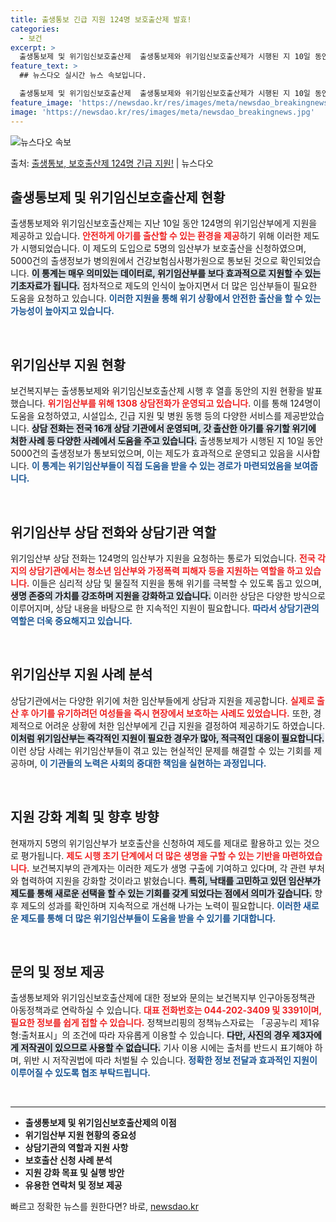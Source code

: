 ```yaml
---
title: 출생통보 긴급 지원 124명 보호출산제 발효!
categories:
  - 보건
excerpt: >
  출생통보제 및 위기임신보호출산제  출생통보제와 위기임신보호출산제가 시행된 지 10일 동안 124명의 위기임산…
feature_text: >
  ## 뉴스다오 실시간 뉴스 속보입니다.

  출생통보제 및 위기임신보호출산제  출생통보제와 위기임신보호출산제가 시행된 지 10일 동안 124명의 위기임산…
feature_image: 'https://newsdao.kr/res/images/meta/newsdao_breakingnews.jpg'
image: 'https://newsdao.kr/res/images/meta/newsdao_breakingnews.jpg'
---
```


![뉴스다오 속보](https://newsdao.kr/res/images/meta/newsdao_breakingnews.jpg)

<p>출처: <a href="https://newsdao.kr/5141" rel="dofollow">출생통보, 보호출산제 124명 긴급 지원!</a> | 뉴스다오</p>

<h2 data-ke-size="size26">출생통보제 및 위기임신보호출산제 현황</h2>

<p data-ke-size="size16">출생통보제와 위기임신보호출산제는 지난 10일 동안 124명의 위기임산부에게 지원을 제공하고 있습니다. <b><span style="color: #ee2323;">안전하게 아기를 출산할 수 있는 환경을 제공</span></b>하기 위해 이러한 제도가 시행되었습니다. 이 제도의 도입으로 5명의 임산부가 보호출산을 신청하였으며, 5000건의 출생정보가 병의원에서 건강보험심사평가원으로 통보된 것으로 확인되었습니다. <b><span style="background-color: #21538527;">이 통계는 매우 의미있는 데이터로, 위기임산부를 보다 효과적으로 지원할 수 있는 기초자료가 됩니다.</span></b> 점차적으로 제도의 인식이 높아지면서 더 많은 임산부들이 필요한 도움을 요청하고 있습니다. <b><span style="color: #1a5490;">이러한 지원을 통해 위기 상황에서 안전한 출산을 할 수 있는 가능성이 높아지고 있습니다.</span></b></p>

<p data-ke-size="size16">&nbsp;</p>

<h2 data-ke-size="size26">위기임산부 지원 현황</h2>

<p data-ke-size="size16">보건복지부는 출생통보제와 위기임신보호출산제 시행 후 열흘 동안의 지원 현황을 발표했습니다. <b><span style="color: #ee2323;">위기임산부를 위해 1308 상담전화가 운영되고 있습니다</span></b>. 이를 통해 124명이 도움을 요청하였고, 시설입소, 긴급 지원 및 병원 동행 등의 다양한 서비스를 제공받았습니다. <b><span style="background-color: #21538527;">상담 전화는 전국 16개 상담 기관에서 운영되며, 갓 출산한 아기를 유기할 위기에 처한 사례 등 다양한 사례에서 도움을 주고 있습니다.</span></b> 출생통보제가 시행된 지 10일 동안 5000건의 출생정보가 통보되었으며, 이는 제도가 효과적으로 운영되고 있음을 시사합니다. <b><span style="color: #1a5490;">이 통계는 위기임산부들이 직접 도움을 받을 수 있는 경로가 마련되었음을 보여줍니다.</span></b></p>

<p data-ke-size="size16">&nbsp;</p>

<h2 data-ke-size="size26">위기임산부 상담 전화와 상담기관 역할</h2>

<p data-ke-size="size16">위기임산부 상담 전화는 124명의 임산부가 지원을 요청하는 통로가 되었습니다. <b><span style="color: #ee2323;">전국 각지의 상담기관에서는 청소년 임산부와 가정폭력 피해자 등을 지원하는 역할을 하고 있습니다.</span></b> 이들은 심리적 상담 및 물질적 지원을 통해 위기를 극복할 수 있도록 돕고 있으며, <b><span style="background-color: #21538527;">생명 존중의 가치를 강조하며 지원을 강화하고 있습니다.</span></b> 이러한 상담은 다양한 방식으로 이루어지며, 상담 내용을 바탕으로 한 지속적인 지원이 필요합니다. <b><span style="color: #1a5490;">따라서 상담기관의 역할은 더욱 중요해지고 있습니다.</span></b></p>

<p data-ke-size="size16">&nbsp;</p>

<h2 data-ke-size="size26">위기임산부 지원 사례 분석</h2>

<p data-ke-size="size16">상담기관에서는 다양한 위기에 처한 임산부들에게 상담과 지원을 제공합니다. <b><span style="color: #ee2323;">실제로 출산 후 아기를 유기하려던 여성들을 즉시 현장에서 보호하는 사례도 있었습니다.</span></b> 또한, 경제적으로 어려운 상황에 처한 임산부에게 긴급 지원을 결정하여 제공하기도 하였습니다. <b><span style="background-color: #21538527;">이처럼 위기임산부는 즉각적인 지원이 필요한 경우가 많아, 적극적인 대응이 필요합니다.</span></b> 이런 상담 사례는 위기임산부들이 겪고 있는 현실적인 문제를 해결할 수 있는 기회를 제공하며, <b><span style="color: #1a5490;">이 기관들의 노력은 사회의 중대한 책임을 실현하는 과정입니다.</span></b></p>

<p data-ke-size="size16">&nbsp;</p>

<h2 data-ke-size="size26">지원 강화 계획 및 향후 방향</h2>

<p data-ke-size="size16">현재까지 5명의 위기임산부가 보호출산을 신청하여 제도를 제대로 활용하고 있는 것으로 평가됩니다. <b><span style="color: #ee2323;">제도 시행 초기 단계에서 더 많은 생명을 구할 수 있는 기반을 마련하였습니다.</span></b> 보건복지부의 관계자는 이러한 제도가 생명 구출에 기여하고 있다며, 각 관련 부처와 협력하여 지원을 강화할 것이라고 밝혔습니다. <b><span style="background-color: #21538527;">특히, 낙태를 고민하고 있던 임산부가 제도를 통해 새로운 선택을 할 수 있는 기회를 갖게 되었다는 점에서 의미가 깊습니다.</span></b> 향후 제도의 성과를 확인하며 지속적으로 개선해 나가는 노력이 필요합니다. <b><span style="color: #1a5490;">이러한 새로운 제도를 통해 더 많은 위기임산부들이 도움을 받을 수 있기를 기대합니다.</span></b></p>

<p data-ke-size="size16">&nbsp;</p>

<h2 data-ke-size="size26">문의 및 정보 제공</h2>

<p data-ke-size="size16">출생통보제와 위기임신보호출산제에 대한 정보와 문의는 보건복지부 인구아동정책관 아동정책과로 연락하실 수 있습니다. <b><span style="color: #ee2323;">대표 전화번호는 044-202-3409 및 3391이며, 필요한 정보를 쉽게 접할 수 있습니다.</span></b> 정책브리핑의 정책뉴스자료는 「공공누리 제1유형:출처표시」의 조건에 따라 자유롭게 이용할 수 있습니다. <b><span style="background-color: #21538527;">다만, 사진의 경우 제3자에게 저작권이 있으므로 사용할 수 없습니다.</span></b> 기사 이용 시에는 출처를 반드시 표기해야 하며, 위반 시 저작권법에 따라 처벌될 수 있습니다. <b><span style="color: #1a5490;">정확한 정보 전달과 효과적인 지원이 이루어질 수 있도록 협조 부탁드립니다.</span></b></p>

<p data-ke-size="size16">&nbsp;</p>

<hr />

<ul>
    <li><b>출생통보제 및 위기임신보호출산제의 이점</b></li>
    <li><b>위기임산부 지원 현황의 중요성</b></li>
    <li><b>상담기관의 역할과 지원 사항</b></li>
    <li><b>보호출산 신청 사례 분석</b></li>
    <li><b>지원 강화 목표 및 실행 방안</b></li>
    <li><b>유용한 연락처 및 정보 제공</b></li>
</ul>

<p data-ke-size="size16"></p> 

빠르고 정확한 뉴스를 원한다면? 바로, <a href="https://newsdao.kr" rel="dofollow">newsdao.kr</a>


